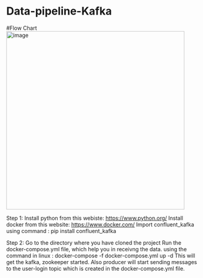 # Data-pipeline-Kafka

#Flow Chart
<img width="470" alt="image" src="https://github.com/vijayrampatel/Data-pipeline-Kafka/assets/145386038/52db37eb-7b2c-4c36-a678-13fd01a4b576">

Step 1:
Install python from this webiste: https://www.python.org/ 
Install docker from this website: https://www.docker.com/
Import confluent_kafka using command : pip install confluent_kafka

Step 2: 
Go to the directory where you have cloned the project
Run the docker-compose.yml file, which help you in receivng the data. using the command in linux : </b> docker-compose -f docker-compose.yml up -d </b>
This will get the kafka, zookeeper started. Also producer will start sending messages to the user-login topic which is created in the docker-compose.yml file.





